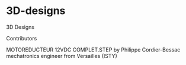 3D-designs
==========

3D Designs


Contributors

MOTOREDUCTEUR 12VDC COMPLET.STEP  by Philippe Cordier-Bessac mechatronics engineer from Versailles (ISTY)
